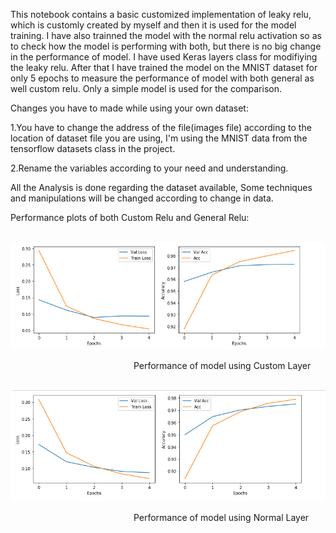 This notebook contains a basic customized implementation of leaky relu, which is customly created by myself and then it is used for the model training. I have also trainned the model with the normal relu activation so as to check how the model is performing with both, but there is no big change in the performance of model. I have used Keras layers class for modifiying the leaky relu. After that I have trained the model on the MNIST dataset for only 5 epochs to measure the performance of model with both general as well custom relu. Only a simple model is used for the comparison.

Changes you have to made while using your own dataset:

1.You have to change the address of the file(images file) according to the location of dataset file you are using, I'm  using the MNIST data from the tensorflow datasets class in the project.

2.Rename the variables according to your need and understanding.

All the Analysis is done regarding the dataset available, Some techniques and manipulations will be changed according to change in data.

Performance plots of both Custom Relu and General Relu:

&nbsp;![Custom Relu](https://github.com/Daksh-Singh/Basic_Projects/blob/master/Creating%20Custom%20layers%20with%20Keras/Custom_Relu.PNG)

&nbsp; &nbsp; &nbsp; &nbsp; &nbsp; &nbsp; &nbsp; &nbsp; &nbsp; &nbsp; &nbsp; &nbsp; &nbsp; &nbsp; &nbsp; &nbsp; &nbsp; &nbsp; &nbsp; &nbsp; &nbsp; &nbsp; &nbsp; &nbsp; &nbsp; Performance of model using Custom Layer

&nbsp; ![General Relu](https://github.com/Daksh-Singh/Basic_Projects/blob/master/Creating%20Custom%20layers%20with%20Keras/General_Relu.PNG)

&nbsp; &nbsp; &nbsp; &nbsp; &nbsp; &nbsp; &nbsp; &nbsp; &nbsp; &nbsp; &nbsp; &nbsp; &nbsp; &nbsp; &nbsp; &nbsp; &nbsp; &nbsp; &nbsp; &nbsp; &nbsp; &nbsp; &nbsp; &nbsp; &nbsp; Performance of model using Normal Layer

